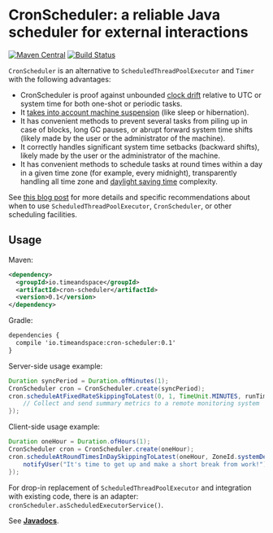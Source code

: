 # CronScheduler: a reliable Java scheduler for external interactions

[![Maven Central](https://maven-badges.herokuapp.com/maven-central/io.timeandspace/cron-scheduler/badge.svg)](
https://maven-badges.herokuapp.com/maven-central/io.timeandspace/cron-scheduler)
[![Build Status](https://travis-ci.org/TimeAndSpaceIO/CronScheduler.svg?branch=master)](
https://travis-ci.org/TimeAndSpaceIO/CronScheduler)

`CronScheduler` is an alternative to `ScheduledThreadPoolExecutor` and `Timer` with the following
advantages:

 - CronScheduler is proof against unbounded [clock drift](https://en.wikipedia.org/wiki/Clock_drift)
 relative to UTC or system time for both one-shot or periodic tasks.
 - It [takes into account machine suspension](https://bugs.openjdk.java.net/browse/JDK-8146527)
 (like sleep or hibernation).
 - It has convenient methods to prevent several tasks from piling up in case of blocks, long GC
 pauses, or abrupt forward system time shifts (likely made by the user or the administrator of the
 machine).
 - It correctly handles significant system time setbacks (backward shifts), likely made by the user
 or the administrator of the machine.
 - It has convenient methods to schedule tasks at round times within a day in a given time zone
 (for example, every midnight), transparently handling all time zone and [daylight saving time](
 https://en.wikipedia.org/wiki/Daylight_saving_time) complexity.

See [this blog post](
https://medium.com/@leventov/cronscheduler-a-reliable-java-scheduler-for-external-interactions-cb7ce4a4f2cd)
for more details and specific recommendations about when to use `ScheduledThreadPoolExecutor`,
`CronScheduler`, or other scheduling facilities.

## Usage

Maven:
```xml
<dependency>
  <groupId>io.timeandspace</groupId>
  <artifactId>cron-scheduler</artifactId>
  <version>0.1</version>
</dependency>
```

Gradle:
```xml
dependencies {
  compile 'io.timeandspace:cron-scheduler:0.1'
}
```

Server-side usage example:
```java
Duration syncPeriod = Duration.ofMinutes(1);
CronScheduler cron = CronScheduler.create(syncPeriod);
cron.scheduleAtFixedRateSkippingToLatest(0, 1, TimeUnit.MINUTES, runTimeMillis -> {
    // Collect and send summary metrics to a remote monitoring system
});
```

Client-side usage example:
```java
Duration oneHour = Duration.ofHours(1);
CronScheduler cron = CronScheduler.create(oneHour);
cron.scheduleAtRoundTimesInDaySkippingToLatest(oneHour, ZoneId.systemDefault(), runTimeMillis -> {
    notifyUser("It's time to get up and make a short break from work!");
});
```

For drop-in replacement of `ScheduledThreadPoolExecutor` and integration with existing code, there
is an adapter: `cronScheduler.asScheduledExecutorService()`.

See [**Javadocs**](
https://javadoc.io/doc/io.timeandspace/cron-scheduler/latest/io/timeandspace/cronscheduler/CronScheduler.html).
